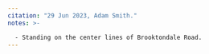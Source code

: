 ```yaml
---
citation: "29 Jun 2023, Adam Smith."
notes: >-

  - Standing on the center lines of Brooktondale Road.
---
```



